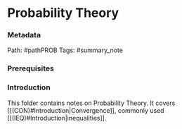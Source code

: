 # Probability Theory
### Metadata
Path: #pathPROB
Tags: #summary_note

### Prerequisites

### Introduction
This folder contains notes on Probability Theory. It covers [[(CON)#Introduction|Convergence]], commonly used [[(IEQ)#Introduction|inequalities]].